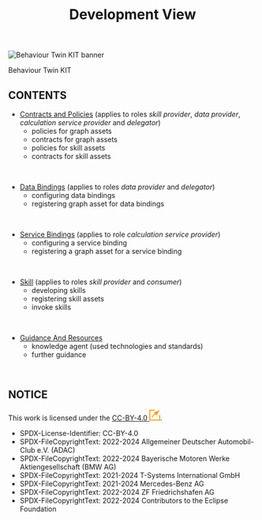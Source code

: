 ﻿---
id: overview
title: Development View
description: Behaviour Twin KIT
---

<div style={{display:'block'}}>
  <div style={{display:'inline-block', verticalAlign:'top'}}>

![Behaviour Twin KIT banner](@site/static/img/kits/behavior-twin/behavior-twin-kit-logo.drawio.svg)

  </div>
  <div style={{display:'inline-block', fontSize:17, color:'rgb(255,166,1)', marginLeft:7, verticalAlign:'top', paddingTop:6}}>
Behaviour Twin KIT
  </div>
</div>

## CONTENTS

- [Contracts and Policies](./contracts-and-policies) (applies to roles *skill provider*, *data provider*, *calculation service provider* and *delegator*)
  - policies for graph assets
  - contracts for graph assets
  - policies for skill assets
  - contracts for skill assets

<br/>

- [Data Bindings](./data-bindings) (applies to roles *data provider* and *delegator*)
  - configuring data bindings
  - registering graph asset for data bindings

<br/>

- [Service Bindings](./service-bindings) (applies to role *calculation service provider*)
  - configuring a service binding
  - registering a graph asset for a service binding

<br/>

- [Skill](./skill) (applies to roles *skill provider* and *consumer*)
  - developing skills
  - registering skill assets
  - invoke skills

<br/>

- [Guidance And Resources](./guidance-and-resources)
  - knowledge agent (used technologies and standards)
  - further guidance

<br/>

## NOTICE

This work is licensed under the [CC-BY-4.0 ![(external link)](../assets/external-link.svg)](https://creativecommons.org/licenses/by/4.0/legalcode).

- SPDX-License-Identifier: CC-BY-4.0
- SPDX-FileCopyrightText: 2022-2024 Allgemeiner Deutscher Automobil-Club e.V. (ADAC)
- SPDX-FileCopyrightText: 2022-2024 Bayerische Motoren Werke Aktiengesellschaft (BMW AG)
- SPDX-FileCopyrightText: 2021-2024 T-Systems International GmbH
- SPDX-FileCopyrightText: 2021-2024 Mercedes-Benz AG
- SPDX-FileCopyrightText: 2022-2024 ZF Friedrichshafen AG
- SPDX-FileCopyrightText: 2022-2024 Contributors to the Eclipse Foundation
